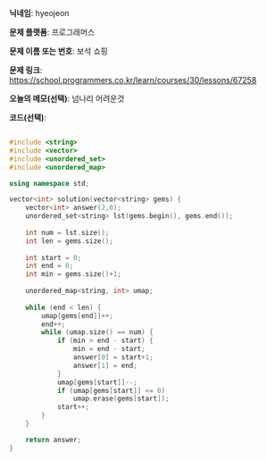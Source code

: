 **닉네임**: hyeojeon

**문제 플랫폼**: 프로그래머스

**문제 이름 또는 번호**: 보석 쇼핑

**문제 링크**: https://school.programmers.co.kr/learn/courses/30/lessons/67258

**오늘의 메모(선택)**: 넘나리 어려운것

**코드(선택)**:

```cpp

#include <string>
#include <vector>
#include <unordered_set>
#include <unordered_map>

using namespace std;

vector<int> solution(vector<string> gems) {
    vector<int> answer(2,0);
    unordered_set<string> lst(gems.begin(), gems.end());
    
    int num = lst.size();
    int len = gems.size();
    
    int start = 0;
    int end = 0;
    int min = gems.size()+1;
    
    unordered_map<string, int> umap;
    
    while (end < len) {
        umap[gems[end]]++;
        end++;
        while (umap.size() == num) {
            if (min > end - start) {
                min = end - start;
                answer[0] = start+1;
                answer[1] = end;
            }
            umap[gems[start]]--;
            if (umap[gems[start]] <= 0)
                umap.erase(gems[start]);
            start++;
        }
    }

    return answer;
}

```
